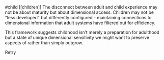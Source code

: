 #child [[children]]
The disconnect between adult and child experience may not be about maturity but about dimensional access. Children may not be "less developed" but differently configured - maintaining connections to dimensional information that adult systems have filtered out for efficiency.

This framework suggests childhood isn't merely a preparation for adulthood but a state of unique dimensional sensitivity we might want to preserve aspects of rather than simply outgrow.

Retry